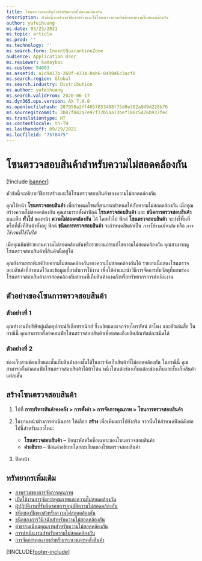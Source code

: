 ```yaml
---
title: โซนตรวจสอบสินค้าสำหรับความไม่สอดคล้องกัน
description: หัวข้อนี้จะอธิบายวิธีการสร้างและใช้โซนตรวจสอบสินค้าของความไม่สอดคล้องกัน
author: yufeihuang
ms.date: 03/23/2021
ms.topic: article
ms.prod: ''
ms.technology: ''
ms.search.form: InventQuarantineZone
audience: Application User
ms.reviewer: kamaybac
ms.custom: 94003
ms.assetid: a1d9417b-268f-4334-8ab6-8499d6c3acf0
ms.search.region: Global
ms.search.industry: Distribution
ms.author: yufeihuang
ms.search.validFrom: 2020-06-17
ms.dyn365.ops.version: AX 7.0.0
ms.openlocfilehash: 207950a2ff4057853488f75d0e302a049d228b76
ms.sourcegitcommit: 3b87f042a7e97f72b5aa73bef186c5426b937fec
ms.translationtype: HT
ms.contentlocale: th-TH
ms.lasthandoff: 09/29/2021
ms.locfileid: "7578475"
---
```

# <a name="quarantine-zones-for-nonconformances"></a>โซนตรวจสอบสินค้าสำหรับความไม่สอดคล้องกัน

[!include [banner](../includes/banner.md)]

หัวข้อนี้จะอธิบายวิธีการสร้างและใช้โซนตรวจสอบสินค้าของความไม่สอดคล้องกัน

คุณใช้หน้า **โซนตรวจสอบสินค้า** เพื่อกำหนดโซนที่สามารถกำหนดให้กับความไม่สอดคล้องกัน เมื่อคุณสร้างความไม่สอดคล้องกัน คุณสามารถตั้งค่าฟิลด์ **โซนตรวจสอบสินค้า** และ **ชนิดการตรวจสอบสินค้า** บนแท็บ **ทั่วไป** ของหน้า **ความไม่สอดคล้องกัน** ได้ โดยทั่วไป ฟิลด์ **โซนตรวจสอบสินค้า** จะบ่งชี้พื้นที่หรือที่ตั้งที่สินค้าตั้งอยู่ ฟิลด์ **ชนิดการตรวจสอบสินค้า** จะกําหนดสินค้าเป็น *การใช้งานที่จำกัด* หรือ *การใช้งานที่ใช้ไม่ได้*

เมื่อคุณพิมพ์รายงานความไม่สอดคล้องกันหรือรายงานการแก้ไขความไม่สอดคล้องกัน คุณสามารถดูโซนตรวจสอบสินค้าที่สินค้าตั้งอยู่ได้

คุณยังสามารถพิมพ์ป้ายความไม่สอดคล้องกันของความไม่สอดคล้องกันได้ รายงานนี้แสดงโซนตรวจสอบสินค้าที่กำหนดไว้และข้อมูลเกี่ยวกับการใช้งาน เพื่อให้คำแนะนำวิธีการจัดการกับวัสดุที่บกพร่อง โซนตรวจสอบสินค้าอาจสอดคล้องกับสถานที่เก็บสินค้าคงคลังหรือทรัพยากรการดำเนินงาน

## <a name="examples-of-quarantine-zones"></a>ตัวอย่างของโซนการตรวจสอบสินค้า

### <a name="example-1"></a>ตัวอย่างที่ 1

คุณทำงานที่บริษัทผู้ผลิตอุปกรณ์อิเล็กทรอนิกส์ ซึ่งผลิตและแจกจ่ายโทรทัศน์ ลําโพง และตัวเล่นสื่อ ในกรณีนี้ คุณสามารถตั้งค่าคอนฟิกโซนตรวจสอบสินค้าเพื่อแสดงถึงผลิตภัณฑ์แต่ละชนิดได้

### <a name="example-2"></a>ตัวอย่างที่ 2

ช่องเก็บสามช่องเก็บและชั้นเก็บสินค้าสองชั้นใช้ในการจัดเก็บสินค้าที่ไม่สอดคล้องกัน ในกรณีนี้ คุณสามารถตั้งค่าคอนฟิกโซนตรวจสอบสินค้าได้ห้าโซน หนึ่งโซนต่อช่องเก็บแต่ละช่องเก็บและชั้นเก็บสินค้าแต่ละชั้น

## <a name="create-a-quarantine-zone"></a>สร้างโซนตรวจสอบสินค้า

1. ไปที่ **การบริหารสินค้าคงคลัง \> การตั้งค่า \> การจัดการคุณภาพ \> โซนการตรวจสอบสินค้า**
1. ในบานหน้าต่างการดำเนินการ ให้เลือก **สร้าง** เพื่อเพิ่มแถวไปยังกริด จากนั้นให้กำหนดฟิลด์ดังต่อไปนี้สำหรับแถวใหม่:

    - **โซนตรวจสอบสินค้า** – ป้อนรหัสหรือชื่อเฉพาะของโซนตรวจสอบสินค้า
    - **คำอธิบาย** – ป้อนคำอธิบายโดยละเอียดของโซนตรวจสอบสินค้า

1. ปิดหน้า

## <a name="additional-resources"></a>ทรัพยากรเพิ่มเติม

- [ภาพรวมของการจัดการคุณภาพ](quality-management-processes.md)
- [เปิดใช้งานการจัดการคุณภาพและความไม่สอดคล้องกัน](enable-quality-management.md)
- [ผู้ปฏิบัติงานที่รับผิดชอบการอนุมัติความไม่สอดคล้องกัน](quality-responsible-workers.md)
- [ชนิดของปัญหาสำหรับความไม่สอดคล้องกัน](quality-quarantine-zones.md)
- [ชนิดของการวินิจฉัยสำหรับความไม่สอดคล้องกัน](quality-diagnostic-types.md)
- [ค่าธรรมเนียมคุณภาพสำหรับความไม่สอดคล้องกัน](quality-charges.md)
- [การดำเนินงานสำหรับความไม่สอดคล้องกัน](quality-operations.md)
- [การจัดการคุณภาพสำหรับกระบวนการคลังสินค้า](quality-management-for-warehouses-processes.md)

[!INCLUDE[footer-include](../../includes/footer-banner.md)]
